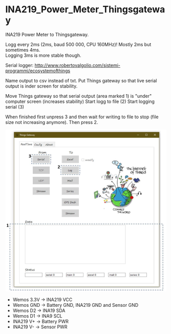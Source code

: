 # INA219_Power_Meter_Thingsgateway
INA219 Power Meter to Thingsgateway.

Logg every 2ms (2ms, baud 500 000, CPU 160MHz)! Mostly 2ms but sometimes 4ms.  
Logging 3ms is more stable though. 

Serial logger: 
http://www.robertovalgolio.com/sistemi-programmi/ecosystemofthings

Name output to csv instead of txt. 
Put Things gateway so that live serial output is inder screen for stability. 

Move Things gateway so that serial output (area marked 1) is "under" computer screen (increases stability)
Start logg to file (2)
Start logging serial (3)

When finished first unpress 3 and then wait for writing to file to stop (file size not increasing anymore). Then press 2. 

![](Images/Screen_Things_Gateway.JPG?raw=true)

- Wemos 3.3V -> INA219 VCC
- Wemos GND -> Battery GND, INA219 GND and Sensor GND
- Wemos D2 -> INA19 SDA
- Wemos D1 -> INA9 SCL
- INA219 V+ -> Battery PWR
- INA219 V- -> Sensor PWR
